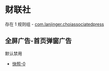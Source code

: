 # 财联社

存在 1 规则组 - [com.lanjinger.choiassociatedpress](/src/apps/com.lanjinger.choiassociatedpress.ts)

## 全屏广告-首页弹窗广告

默认禁用

- [快照-0](https://i.gkd.li/import/13749206)
